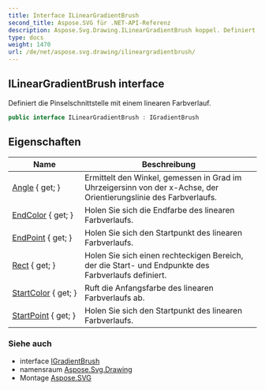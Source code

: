 ```yaml
---
title: Interface ILinearGradientBrush
second_title: Aspose.SVG für .NET-API-Referenz
description: Aspose.Svg.Drawing.ILinearGradientBrush koppel. Definiert die Pinselschnittstelle mit einem linearen Farbverlauf.
type: docs
weight: 1470
url: /de/net/aspose.svg.drawing/ilineargradientbrush/
---
```

## ILinearGradientBrush interface

Definiert die Pinselschnittstelle mit einem linearen Farbverlauf.

```csharp
public interface ILinearGradientBrush : IGradientBrush
```

## Eigenschaften

| Name | Beschreibung |
| --- | --- |
| [Angle](../../aspose.svg.drawing/ilineargradientbrush/angle/) { get; } | Ermittelt den Winkel, gemessen in Grad im Uhrzeigersinn von der x-Achse, der Orientierungslinie des Farbverlaufs. |
| [EndColor](../../aspose.svg.drawing/ilineargradientbrush/endcolor/) { get; } | Holen Sie sich die Endfarbe des linearen Farbverlaufs. |
| [EndPoint](../../aspose.svg.drawing/ilineargradientbrush/endpoint/) { get; } | Holen Sie sich den Startpunkt des linearen Farbverlaufs. |
| [Rect](../../aspose.svg.drawing/ilineargradientbrush/rect/) { get; } | Holen Sie sich einen rechteckigen Bereich, der die Start- und Endpunkte des Farbverlaufs definiert. |
| [StartColor](../../aspose.svg.drawing/ilineargradientbrush/startcolor/) { get; } | Ruft die Anfangsfarbe des linearen Farbverlaufs ab. |
| [StartPoint](../../aspose.svg.drawing/ilineargradientbrush/startpoint/) { get; } | Holen Sie sich den Startpunkt des linearen Farbverlaufs. |

### Siehe auch

* interface [IGradientBrush](../igradientbrush/)
* namensraum [Aspose.Svg.Drawing](../../aspose.svg.drawing/)
* Montage [Aspose.SVG](../../)


